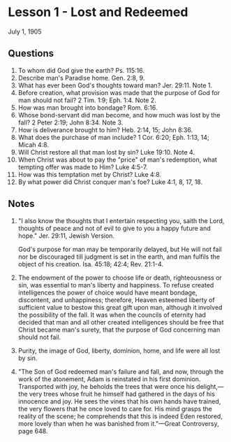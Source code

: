 # Lesson 1 - Lost and Redeemed

July 1, 1905

## Questions

1. To whom did God give the earth? Ps. 115:16.
2. Describe man's Paradise home. Gen. 2:8, 9.
3. What has ever been God's thoughts toward man? Jer. 29:11. Note 1.
4. Before creation, what provision was made that the purpose of God for man should not fail? 2 Tim. 1:9; Eph. 1:4. Note 2.
5. How was man brought into bondage? Rom. 6:16.
6. Whose bond-servant did man become, and how much was lost by the fall? 2 Peter 2:19; John 8:34. Note 3.
7. How is deliverance brought to him? Heb. 2:14, 15; John 8:36.
8. What does the purchase of man include? 1 Cor. 6:20; Eph. 1:13, 14; Micah 4:8.
9. Will Christ restore all that man lost by sin? Luke 19:10. Note 4.
10. When Christ was about to pay the "price" of man's redemption, what tempting offer was made to Him? Luke 4:5-7.
11. How was this temptation met by Christ? Luke 4:8.
12. By what power did Christ conquer man's foe? Luke 4:1, 8, 17, 18.

## Notes

1. "I also know the thoughts that I entertain respecting you, saith the Lord, thoughts of peace and not of evil to give to you a happy future and hope." Jer. 29:11, Jewish Version.

   God's purpose for man may be temporarily delayed, but He will not fail nor be discouraged till judgment is set in the earth, and man fulfils the object of his creation. Isa. 45:18; 42:4; Rev. 21:1-4.

2. The endowment of the power to choose life or death, righteousness or sin, was essential to man's liberty and happiness. To refuse created intelligences the power of choice would have meant bondage, discontent, and unhappiness; therefore, Heaven esteemed liberty of sufficient value to bestow this great gift upon man, although it involved the possibility of the fall. It was when the councils of eternity had decided that man and all other created intelligences should be free that Christ became man's surety, that the purpose of God concerning man should not fail.

3. Purity, the image of God, liberty, dominion, home, and life were all lost by sin.

4. "The Son of God redeemed man's failure and fall, and now, through the work of the atonement, Adam is reinstated in his first dominion. Transported with joy, he beholds the trees that were once his delight,—the very trees whose fruit he himself had gathered in the days of his innocence and joy. He sees the vines that his own hands have trained, the very flowers that he once loved to care for. His mind grasps the reality of the scene; he comprehends that this is indeed Eden restored, more lovely than when he was banished from it."—Great Controversy, page 648.